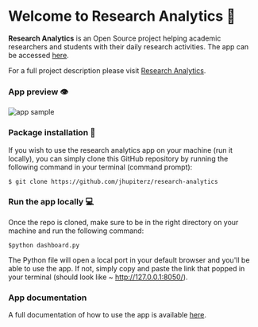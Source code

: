 # Welcome to Research Analytics 🧠

**Research Analytics** is an Open Source project helping academic researchers and students with their daily research activities.
The app can be accessed [here](https://research-analytics.herokuapp.com/).

For a full project description please visit [Research Analytics](https://jhupiterz.notion.site/Welcome-to-research-intelligence-a36796f418b040f6ade944f9c54e87cb).

### App preview 👁️

<img src="/images/research-analytics.gif" alt="app sample" />

### Package installation 🔽

If you wish to use the research analytics app on your machine (run it locally), you can simply clone this GitHub repository by running the following command in your terminal (command prompt):

`$ git clone https://github.com/jhupiterz/research-analytics`

### Run the app locally 💻

Once the repo is cloned, make sure to be in the right directory on your machine and run the following command:

`$python dashboard.py`

The Python file will open a local port in your default browser and you'll be able to use the app.
If not, simply copy and paste the link that popped in your terminal (should look like ~ http://127.0.0.1:8050/).

### App documentation

A full documentation of how to use the app is available [here](https://www.notion.so/jhupiterz/Research-Analytics-dda8cbc930db498ba054f7ec2bb57dcc).
